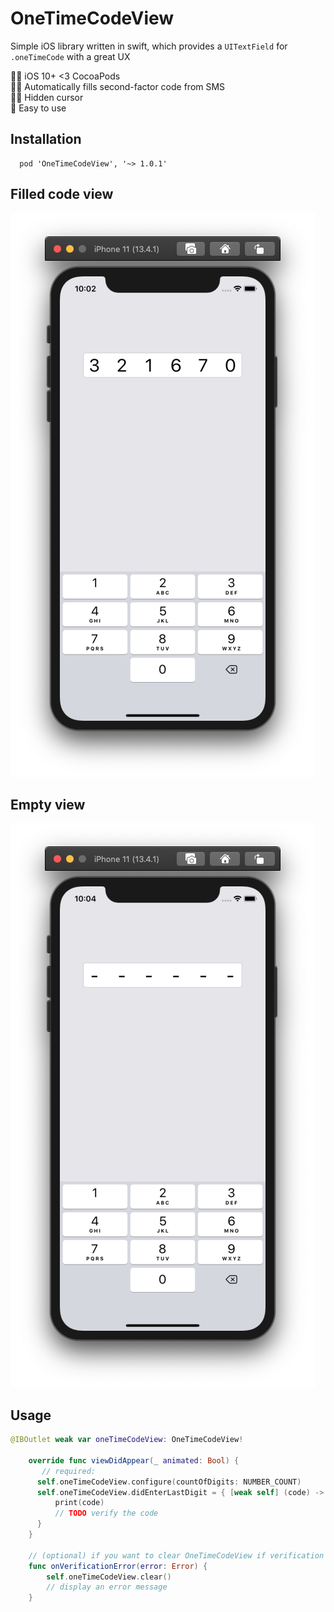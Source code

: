 # OneTimeCodeView

Simple iOS library written in swift, which provides a `UITextField` for `.oneTimeCode` with a great UX

👨‍💻 iOS 10+ <3 CocoaPods     
🦸‍♂️ Automatically fills second-factor code from SMS     
🧙‍♀️ Hidden cursor      
🤳 Easy to use  

## Installation

```
  pod 'OneTimeCodeView', '~> 1.0.1'
```    

## Filled code view
![Filled view](https://github.com/nethergrim/OneTimeCodeView/blob/master/res/filled.png)

## Empty view
![Empty view](https://github.com/nethergrim/OneTimeCodeView/blob/master/res/empty.png)

## Usage
```swift
@IBOutlet weak var oneTimeCodeView: OneTimeCodeView!

    override func viewDidAppear(_ animated: Bool) {
       // required:
      self.oneTimeCodeView.configure(countOfDigits: NUMBER_COUNT)
      self.oneTimeCodeView.didEnterLastDigit = { [weak self] (code) -> () in
          print(code)
          // TODO verify the code
      }
    }

    // (optional) if you want to clear OneTimeCodeView if verification fails
    func onVerificationError(error: Error) {
        self.oneTimeCodeView.clear()
        // display an error message
    }

```
